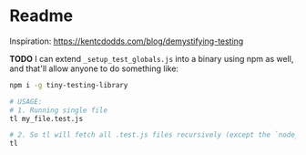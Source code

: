 # Readme

Inspiration: https://kentcdodds.com/blog/demystifying-testing

**TODO** I can extend `_setup_test_globals.js` into a binary using npm as well, and that'll allow anyone to do something like:

```bash
npm i -g tiny-testing-library

# USAGE:
# 1. Running single file
tl my_file.test.js

# 2. So tl will fetch all .test.js files recursively (except the `node_modules` folder) and run tests from them:
tl
```
